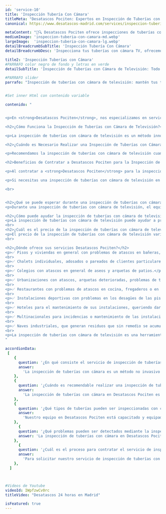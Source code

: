 ```yaml
---
id: 'service-10'
title: 'Inspección Tubería Con Cámara'
titleMeta: "Desatascos Pociten: Expertos en Inspección de Tuberías con Cámara en Madrid"
canonical: https://www.desatascos-madrid.com/services/inspeccion-tuberia-con-camara

metaContent: "🎥🔍 Desatascos Pociten ofrece inspecciones de tuberías con cámara en Madrid. Detectamos y solucionamos problemas de manera eficiente. ☎️ Llámanos al 647 376 782."
mediumImage: 'inspeccion-tuberia-con-camara-md.webp'
largeImage:  'inspeccion-tuberia-con-camara-lg.webp'
detailBreadcrumbSubTitle: 'Inspección Tubería Con Cámara'
detailBreadcrumbDesc: 'Inspecciona tus tuberías con cámara TV, ofrecemos los mejores precios.'

title2: 'Inspección Tuberías con Cámara'
#PARRAFO color negro de fondo y letras en verde
detailSubTitle: 'Inspección de Tuberías con Cámara de Televisión: Todo lo que Necesitas Saber'

#PARRAFO slider
parrafo: "Inspección de tuberías con cámara de televisión: mantén tus tuberías en buen estado con Desatascos Pociten"


#Set inner Html con contenido variable

contenido: "


<p>En <strong>Desatascos Pociten</strong>, nos especializamos en servicios de inspección de tuberías con cámara de televisión en Madrid. Con más de 25 años de experiencia, entendemos la importancia de mantener las tuberías de tu hogar o negocio en buen estado y cómo una inspección profesional puede prevenir futuros problemas y ahorrar dinero a largo plazo. 🏠💰</p>

<h2>¿Cómo Funciona la Inspección de Tuberías con Cámara de Televisión?</h2>

<p>La inspección de tuberías con cámara de televisión es un método innovador que permite visualizar el interior de las tuberías en tiempo real. Nuestro equipo utiliza cámaras de alta definición y equipos especializados para detectar cualquier problema, como obstrucciones, fugas, roturas y corrosión. 📹🔧</p>

<h2>¿Cuándo es Necesario Realizar una Inspección de Tuberías con Cámara de Televisión?</h2>

<p>Recomendamos la inspección de tuberías con cámara de televisión cuando se presentan problemas recurrentes de drenaje, malos olores o para prevenir futuros problemas. Este método es esencial para determinar la causa de obstrucciones recurrentes en las tuberías. 🚿👃</p>

<h2>Beneficios de Contratar a Desatascos Pociten para la Inspección de Tuberías con Cámara de Televisión</h2>

<p>Al contratar a <strong>Desatascos Pociten</strong> para la inspección de tuberías con cámara de televisión, te beneficias de nuestra experiencia y equipo especializado. Detectamos y solucionamos problemas de manera eficiente, ahorrándote dinero a largo plazo y previniendo futuros problemas. Además, ofrecemos precios competitivos y transparentes. 💪💲</p>

<p>Si necesitas una inspección de tuberías con cámara de televisión en Madrid, no dudes en <strong>contactarnos</strong> al <a href='tel://+34915771949'>647 376 782</a>. Estamos disponibles las 24 horas del día para atender tus necesidades. 🕒📞</p>

<br>


<h2>¿Qué se puede esperar durante una inspección de tuberías con cámara de televisión?</h2>
<p>Durante una inspección de tuberías con cámara de televisión, el equipo de Desatascos Pociten trabajará para identificar cualquier problema dentro de las tuberías, como obstrucciones, fugas, roturas, corrosión, entre otros. Los profesionales de Desatascos Pociten también pueden identificar problemas potenciales, como tuberías dañadas o que necesitan ser reemplazadas en un futuro cercano. En caso de encontrar un problema, el equipo de Desatascos Pociten elaborará un plan de acción para solucionarlo.</p>

<h2>¿Cómo puede ayudar la inspección de tuberías con cámara de televisión a prevenir problemas futuros?</h2>
<p>La inspección de tuberías con cámara de televisión puede ayudar a prevenir problemas futuros identificando problemas potenciales antes de que se conviertan en emergencias costosas. Además, los profesionales de Desatascos Pociten pueden proporcionar recomendaciones para el mantenimiento de las tuberías, como la limpieza regular y el uso de productos de limpieza seguros para evitar la acumulación de desechos.</p>
<br>
<h2>¿Cuál es el precio de la inspección de tuberías con cámara de televisión?</h2>
<p>El precio de la inspección de tuberías con cámara de televisión varía según la ubicación, el tamaño de las tuberías y la complejidad del trabajo. En Desatascos Pociten, ofrecemos precios competitivos y transparentes, y nos aseguramos de proporcionar un presupuesto detallado antes de comenzar cualquier trabajo.</p>
<br>

<h2>¿Dónde ofrece sus servicios Desatascos Pociten?</h2>
<p>✅ Pisos y viviendas en general con problemas de atascos en bañeras, fregaderos o inodoros</p>
<br>
<p>✅ Chalets individuales, adosados o pareados de clientes particulares en general con problemas de atascos en arquetas de hojas o tierra.</p>
<br>
<p>✅ Colegios con atascos en general de aseos y arquetas de patios.</p>
<br>
<p>✅ Urbanizaciones con atascos, arquetas deterioradas, problemas de tuberías o bajantes.</p>
<br>
<p>✅ Restaurantes con problemas de atascos en cocina, fregaderos o en los aseos de los clientes</p>
<br>
<p>✅ Instalaciones deportivas con problemas en los desagües de las piscina o vaciado de arquetas en los vestuarios.</p>
<br>
<p>✅ Hoteles para el mantenimiento de sus instalaciones, queriendo dar siempre el mejor servicio a sus huéspedes.</p>
<br>
<p>✅ Multinacionales para incidencias o mantenimiento de las instalaciones distribuidas en sus oficinas.</p>
<br>
<p>✅ Naves industriales, que generan residuos que sin remedio se acumulan en sus arquetas produciendo atrancos.</p>
<br>
<p>La inspección de tuberías con cámara de televisión es una herramienta esencial para mantener en buen estado las tuberías de tu hogar o negocio. En Desatascos Pociten, nos especializamos en ofrecer servicios de inspección de tuberías con cámara de televisión de alta calidad y profesionalismo. Nuestro equipo de expertos está disponible para responder cualquier pregunta que pueda tener sobre la inspección de tuberías con cámara de televisión y para brindarle un servicio excepcional.</p>
"

accordionData:
 [
    {
      question: '¿En qué consiste el servicio de inspección de tuberías con cámara en Desatascos Pociten?',
      answer:
        'La inspección de tuberías con cámara es un método no invasivo que utilizamos en Desatascos Pociten para evaluar el estado y las condiciones internas de las tuberías y sistemas de drenaje. Utilizamos cámaras de alta resolución montadas en equipos especializados para navegar por las tuberías y obtener imágenes detalladas de su interior, lo que nos permite identificar problemas y planificar soluciones adecuadas.',
    },
    {
      question: '¿Cuándo es recomendable realizar una inspección de tuberías con cámara en Desatascos Pociten?',
      answer:
        'La inspección de tuberías con cámara en Desatascos Pociten es recomendable en diversas situaciones, como cuando se sospecha de una obstrucción persistente, se requiere localizar la causa de malos olores, se necesita evaluar el estado de las tuberías antes de una compra de inmueble o se desea realizar un mantenimiento preventivo para evitar futuros problemas.',
    },
    {
      question: '¿Qué tipos de tuberías pueden ser inspeccionadas con cámaras en Desatascos Pociten?',
      answer:
        'Nuestro equipo en Desatascos Pociten está capacitado y equipado para realizar inspecciones con cámaras en una amplia variedad de tuberías, tanto en instalaciones residenciales como comerciales e industriales. Podemos inspeccionar tuberías de PVC, hormigón, hierro fundido, acero, entre otros materiales, así como sistemas de alcantarillado y drenaje pluvial.',
    },
      {
      question: '¿Qué problemas pueden ser detectados mediante la inspección de tuberías con cámara en Desatascos Pociten?',
      answer: 'La inspección de tuberías con cámara en Desatascos Pociten nos permite identificar una amplia gama de problemas, como obstrucciones, raíces intrusivas, acumulación de sedimentos, grietas, fugas, desplazamientos, corrosión y otros signos de desgaste o daño en las tuberías y sistemas de drenaje.'
    },
      {
      question: '¿Cuál es el proceso para contratar el servicio de inspección de tuberías con cámara en Desatascos Pociten?',
      answer:
        'Para solicitar nuestro servicio de inspección de tuberías con cámara, puede ponerse en contacto con nuestro equipo de atención al cliente a través de nuestro teléfono, correo electrónico o formulario de contacto en nuestra página web. Estaremos encantados de brindarle más información sobre el proceso y programar una cita para llevar a cabo la inspección en su propiedad.',
    },
  ]



#Videos de Youtube
videoId: IWpfzwCv0rc
titleVideo: "Desatascos 24 horas en Madrid"

isFeatured: true
---
```

